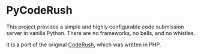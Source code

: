 # PyCodeRush

This project provides a simple and highly configurable code submission server
in vanilla Python. There are no frameworks, no bells, and no whistles.

It is a port of the original [CodeRush](https://gitlab.com/ankitpati/coderush
"PHP CodeRush"), which was written in PHP.
